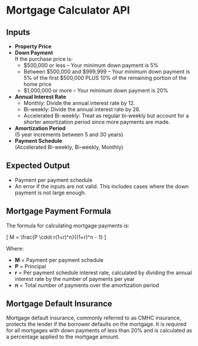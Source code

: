 # Mortgage Calculator API

## Inputs
- **Property Price**
- **Down Payment**  
  If the purchase price is:
  - $500,000 or less – Your minimum down payment is 5%
  - Between $500,000 and $999,999 – Your minimum down payment is 5% of the first $500,000 PLUS 10% of the remaining portion of the home price
  - $1,000,000 or more – Your minimum down payment is 20%
- **Annual Interest Rate**  
  - Monthly: Divide the annual interest rate by 12.
  - Bi-weekly: Divide the annual interest rate by 26.
  - Accelerated Bi-weekly: Treat as regular bi-weekly but account for a shorter amortization period since more payments are made.
- **Amortization Period**  
  (5 year increments between 5 and 30 years)
- **Payment Schedule**  
  (Accelerated Bi-weekly, Bi-weekly, Monthly)

## Expected Output
- Payment per payment schedule
- An error if the inputs are not valid. This includes cases where the down payment is not large enough.

## Mortgage Payment Formula

The formula for calculating mortgage payments is:

\[ M = \frac{P \cdot r(1+r)^n}{(1+r)^n - 1} \]

Where:
- **M** = Payment per payment schedule
- **P** = Principal
- **r** = Per payment schedule interest rate, calculated by dividing the annual interest rate by the number of payments per year
- **n** = Total number of payments over the amortization period

## Mortgage Default Insurance

Mortgage default insurance, commonly referred to as CMHC insurance, protects the lender if the borrower defaults on the mortgage. It is required for all mortgages with down payments of less than 20% and is calculated as a percentage applied to the mortgage amount.

